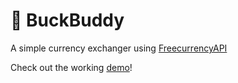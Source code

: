 # 💸 BuckBuddy

A simple currency exchanger using [FreecurrencyAPI](https://freecurrencyapi.com/)

Check out the working [demo](https://buckbuddy.netlify.app)!
